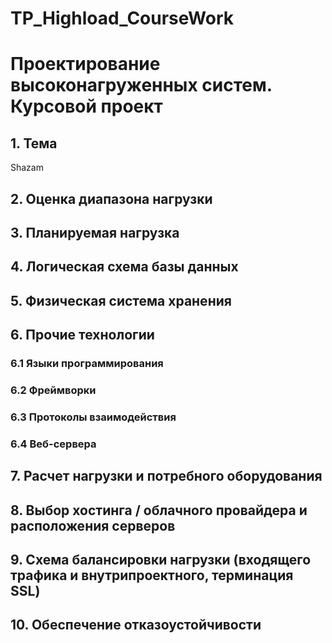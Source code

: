 # TP_Highload_CourseWork
# Проектирование высоконагруженных систем. Курсовой проект


<h2>1. Тема</h2>
Shazam

<h2>2. Оценка диапазона нагрузки</h2>


<h2>3. Планируемая нагрузка</h2>



<h2>4. Логическая схема базы данных</h2>


<h2>5. Физическая система хранения</h2>

<h2>6. Прочие технологии</h2>

<h3>6.1 Языки программирования</h3>

<h3>6.2 Фреймворки</h3>

<h3>6.3 Протоколы взаимодействия</h3>

<h3>6.4 Веб-сервера </h3>

<h2>7. Расчет нагрузки и потребного оборудования</h2>

<h2>8. Выбор хостинга / облачного провайдера и расположения серверов</h2>

<h2>9. Схема балансировки нагрузки (входящего трафика и внутрипроектного, терминация SSL)</h2>


<h2>10. Обеспечение отказоустойчивости</h2>
